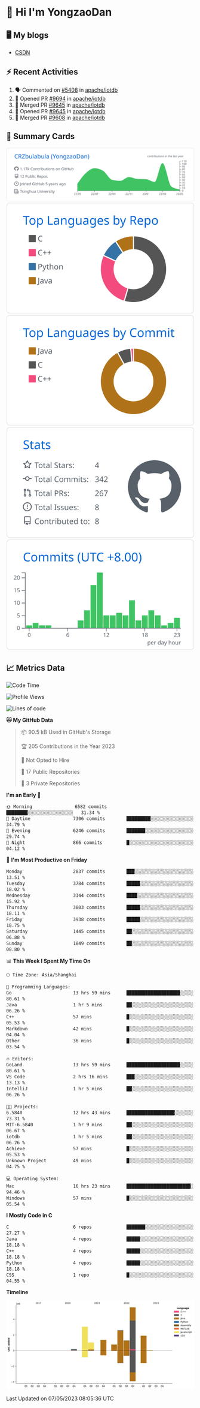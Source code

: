# 👋 Hi I'm YongzaoDan

## 🖥 My blogs
  + [CSDN](https://blog.csdn.net/CRZbulabula?type=blog)

## ⚡ Recent Activities
<!--START_SECTION:activity-->
1. 🗣 Commented on [#5408](https://github.com/apache/iotdb/issues/5408) in [apache/iotdb](https://github.com/apache/iotdb)
2. 💪 Opened PR [#9694](https://github.com/apache/iotdb/pull/9694) in [apache/iotdb](https://github.com/apache/iotdb)
3. 🎉 Merged PR [#9645](https://github.com/apache/iotdb/pull/9645) in [apache/iotdb](https://github.com/apache/iotdb)
4. 💪 Opened PR [#9645](https://github.com/apache/iotdb/pull/9645) in [apache/iotdb](https://github.com/apache/iotdb)
5. 🎉 Merged PR [#9608](https://github.com/apache/iotdb/pull/9608) in [apache/iotdb](https://github.com/apache/iotdb)
<!--END_SECTION:activity-->

## 🎑 Summary Cards

[![](https://raw.githubusercontent.com/CRZbulabula/CRZbulabula/main/profile-summary-card-output/github/0-profile-details.svg)](https://github.com/vn7n24fzkq/github-profile-summary-cards)
[![](https://raw.githubusercontent.com/CRZbulabula/CRZbulabula/main/profile-summary-card-output/github/1-repos-per-language.svg)](https://github.com/vn7n24fzkq/github-profile-summary-cards) [![](https://raw.githubusercontent.com/CRZbulabula/CRZbulabula/main/profile-summary-card-output/github/2-most-commit-language.svg)](https://github.com/vn7n24fzkq/github-profile-summary-cards)
[![](https://raw.githubusercontent.com/CRZbulabula/CRZbulabula/main/profile-summary-card-output/github/3-stats.svg)](https://github.com/vn7n24fzkq/github-profile-summary-cards) [![](https://raw.githubusercontent.com/CRZbulabula/CRZbulabula/main/profile-summary-card-output/github/4-productive-time.svg)](https://github.com/vn7n24fzkq/github-profile-summary-cards)

## 📈 Metrics Data

<!--START_SECTION:waka-->
![Code Time](http://img.shields.io/badge/Code%20Time-106%20hrs%2035%20mins-blue)

![Profile Views](http://img.shields.io/badge/Profile%20Views-6-blue)

![Lines of code](https://img.shields.io/badge/From%20Hello%20World%20I%27ve%20Written-17.6%20million%20lines%20of%20code-blue)

**🐱 My GitHub Data** 

> 📦 90.5 kB Used in GitHub's Storage 
 > 
> 🏆 205 Contributions in the Year 2023
 > 
> 🚫 Not Opted to Hire
 > 
> 📜 17 Public Repositories 
 > 
> 🔑 3 Private Repositories 
 > 
**I'm an Early 🐤** 

```text
🌞 Morning                6582 commits        ████████░░░░░░░░░░░░░░░░░   31.34 % 
🌆 Daytime                7306 commits        █████████░░░░░░░░░░░░░░░░   34.79 % 
🌃 Evening                6246 commits        ███████░░░░░░░░░░░░░░░░░░   29.74 % 
🌙 Night                  866 commits         █░░░░░░░░░░░░░░░░░░░░░░░░   04.12 % 
```
📅 **I'm Most Productive on Friday** 

```text
Monday                   2837 commits        ███░░░░░░░░░░░░░░░░░░░░░░   13.51 % 
Tuesday                  3784 commits        █████░░░░░░░░░░░░░░░░░░░░   18.02 % 
Wednesday                3344 commits        ████░░░░░░░░░░░░░░░░░░░░░   15.92 % 
Thursday                 3803 commits        █████░░░░░░░░░░░░░░░░░░░░   18.11 % 
Friday                   3938 commits        █████░░░░░░░░░░░░░░░░░░░░   18.75 % 
Saturday                 1445 commits        ██░░░░░░░░░░░░░░░░░░░░░░░   06.88 % 
Sunday                   1849 commits        ██░░░░░░░░░░░░░░░░░░░░░░░   08.80 % 
```


📊 **This Week I Spent My Time On** 

```text
🕑︎ Time Zone: Asia/Shanghai

💬 Programming Languages: 
Go                       13 hrs 59 mins      ████████████████████░░░░░   80.61 % 
Java                     1 hr 5 mins         ██░░░░░░░░░░░░░░░░░░░░░░░   06.26 % 
C++                      57 mins             █░░░░░░░░░░░░░░░░░░░░░░░░   05.53 % 
Markdown                 42 mins             █░░░░░░░░░░░░░░░░░░░░░░░░   04.04 % 
Other                    36 mins             █░░░░░░░░░░░░░░░░░░░░░░░░   03.54 % 

🔥 Editors: 
GoLand                   13 hrs 59 mins      ████████████████████░░░░░   80.61 % 
VS Code                  2 hrs 16 mins       ███░░░░░░░░░░░░░░░░░░░░░░   13.13 % 
IntelliJ                 1 hr 5 mins         ██░░░░░░░░░░░░░░░░░░░░░░░   06.26 % 

🐱‍💻 Projects: 
6.5840                   12 hrs 43 mins      ██████████████████░░░░░░░   73.31 % 
MIT-6.5840               1 hr 9 mins         ██░░░░░░░░░░░░░░░░░░░░░░░   06.67 % 
iotdb                    1 hr 5 mins         ██░░░░░░░░░░░░░░░░░░░░░░░   06.26 % 
Achieve                  57 mins             █░░░░░░░░░░░░░░░░░░░░░░░░   05.53 % 
Unknown Project          49 mins             █░░░░░░░░░░░░░░░░░░░░░░░░   04.75 % 

💻 Operating System: 
Mac                      16 hrs 23 mins      ████████████████████████░   94.46 % 
Windows                  57 mins             █░░░░░░░░░░░░░░░░░░░░░░░░   05.54 % 
```

**I Mostly Code in C** 

```text
C                        6 repos             ███████░░░░░░░░░░░░░░░░░░   27.27 % 
Java                     4 repos             █████░░░░░░░░░░░░░░░░░░░░   18.18 % 
C++                      4 repos             █████░░░░░░░░░░░░░░░░░░░░   18.18 % 
Python                   4 repos             █████░░░░░░░░░░░░░░░░░░░░   18.18 % 
CSS                      1 repo              █░░░░░░░░░░░░░░░░░░░░░░░░   04.55 % 
```



**Timeline**

![Lines of Code chart](https://raw.githubusercontent.com/CRZbulabula/CRZbulabula/main/assets/bar_graph.png)


 Last Updated on 07/05/2023 08:05:36 UTC
<!--END_SECTION:waka-->

